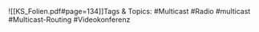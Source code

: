 
![[KS_Folien.pdf#page=134]]Tags & Topics:
   #Multicast
   #Radio
   #multicast
   #Multicast-Routing
   #Videokonferenz